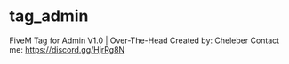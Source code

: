 # tag_admin
FiveM
Tag for Admin V1.0 | Over-The-Head 
Created by: Cheleber 
Contact me: https://discord.gg/HjrRg8N 

